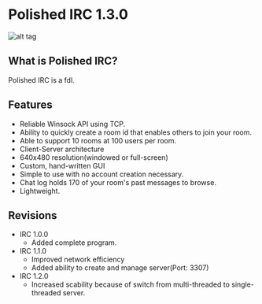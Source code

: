 Polished IRC 1.3.0
===

![alt tag](http://oi62.tinypic.com/a5etef.jpg)


## What is Polished IRC?

Polished IRC is a fdl.

## Features

* Reliable Winsock API using TCP.
* Ability to quickly create a room id that enables others to join your room.
* Able to support 10 rooms at 100 users per room.
* Client-Server architecture
* 640x480 resolution(windowed or full-screen)
* Custom, hand-written GUI
* Simple to use with no account creation necessary.
* Chat log holds 170 of your room's past messages to browse.
* Lightweight. 

## Revisions

* IRC 1.0.0
  * Added complete program.
* IRC 1.1.0
  * Improved network efficiency
  * Added ability to create and manage server(Port: 3307)
* IRC 1.2.0
  * Increased scability because of switch from multi-threaded to single-threaded server.
